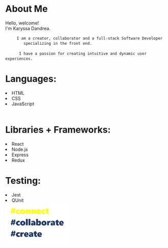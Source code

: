 <h1> About Me </h1>
 Hello, welcome! <br />
          I'm Karyssa Dandrea. <br />
          
         I am a creator, collaborator and a full-stack Software Developer
            specializing in the front end.
        
          I have a passion for creating intuitive and dynamic user experiences.

<h1>Languages: </h1>
<li>
  HTML </li>
  <li>CSS </l1>
  <li>JavaScript</li>
  <br>
  <h1>Libraries + Frameworks:</h1>
  <li>React</li>
  <li>Node.js</li>
  <li>Express</li>
  <li>Redux</li>
  <h1>Testing: </h1>
  <li>Jest</li>
  <li>QUnit</li> 
 
  
  <img src="https://github.com/karyssa-dandrea/karyssa-dandrea/blob/main/giphy3.gif" width="200">
  
  
  

